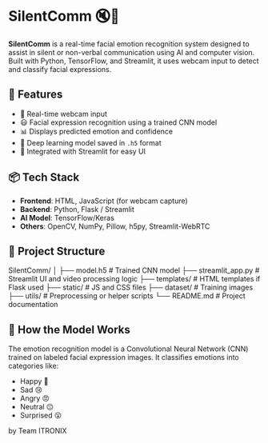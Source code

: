 # SilentComm 🔇💬

**SilentComm** is a real-time facial emotion recognition system designed to assist in silent or non-verbal communication using AI and computer vision. Built with Python, TensorFlow, and Streamlit, it uses webcam input to detect and classify facial expressions.

## 🚀 Features

- 🎥 Real-time webcam input
- 😃 Facial expression recognition using a trained CNN model
- 📊 Displays predicted emotion and confidence
- 🧠 Deep learning model saved in `.h5` format
- 🧪 Integrated with Streamlit for easy UI

## 📦 Tech Stack

- **Frontend**: HTML, JavaScript (for webcam capture)
- **Backend**: Python, Flask / Streamlit
- **AI Model**: TensorFlow/Keras
- **Others**: OpenCV, NumPy, Pillow, h5py, Streamlit-WebRTC

## 📁 Project Structure

SilentComm/
│
├── model.h5 # Trained CNN model
├── streamlit_app.py # Streamlit UI and video processing logic
├── templates/ # HTML templates if Flask used
├── static/ # JS and CSS files
├── dataset/ # Training images
├── utils/ # Preprocessing or helper scripts
└── README.md # Project documentation


## 🧠 How the Model Works

The emotion recognition model is a Convolutional Neural Network (CNN) trained on labeled facial expression images. It classifies emotions into categories like:

- Happy 🙂
- Sad 😢
- Angry 😠
- Neutral 😐
- Surprised 😮

by Team ITRONIX
